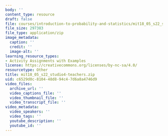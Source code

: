 ```yaml
---
body: ''
content_type: resource
draft: false
file: courses/introduction-to-probability-and-statistics/mit18_05_s22_studio4-teachers.zip
file_size: 297383
file_type: application/zip
image_metadata:
  caption: ''
  credit: ''
  image-alt: ''
learning_resource_types:
- Activity Assignments with Examples
license: https://creativecommons.org/licenses/by-nc-sa/4.0/
resourcetype: Other
title: mit18_05_s22_studio4-teachers.zip
uid: c6529d0c-8104-48d8-94c4-7d6a8a4746d9
video_files:
  archive_url: ''
  video_captions_file: ''
  video_thumbnail_file: ''
  video_transcript_file: ''
video_metadata:
  video_speakers: ''
  video_tags: ''
  youtube_description: ''
  youtube_id: ''
---
```

